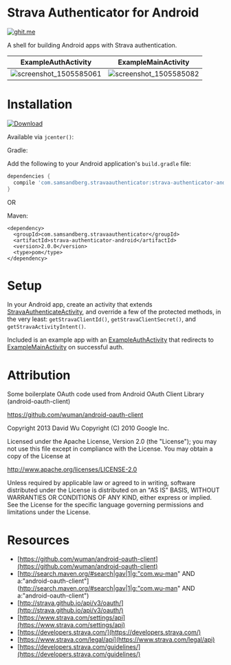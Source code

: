 Strava Authenticator for Android
===============================================================

[![ghit.me](https://ghit.me/badge.svg?repo=loisaidasam/strava-authenticator-android)](https://ghit.me/repo/loisaidasam/strava-authenticator-android)


A shell for building Android apps with Strava authentication.

ExampleAuthActivity        |  ExampleMainActivity
:-------------------------:|:-------------------------:
![screenshot_1505585061](https://user-images.githubusercontent.com/213281/30514722-bab3ab4c-9ae8-11e7-9888-5b95347cdf43.png)  |  ![screenshot_1505585082](https://user-images.githubusercontent.com/213281/30514724-bdfc0be6-9ae8-11e7-806e-8cbca6a49e73.png)

Installation
============

[ ![Download](https://api.bintray.com/packages/loisaidasam/maven/strava-authenticator-android/images/download.svg) ](https://bintray.com/loisaidasam/maven/strava-authenticator-android/_latestVersion)

Available via `jcenter()`:

Gradle:

Add the following to your Android application's `build.gradle` file:

```gradle
dependencies {
  compile 'com.samsandberg.stravaauthenticator:strava-authenticator-android:2.0.0'
}
```

OR

Maven:

```maven
<dependency>
  <groupId>com.samsandberg.stravaauthenticator</groupId>
  <artifactId>strava-authenticator-android</artifactId>
  <version>2.0.0</version>
  <type>pom</type>
</dependency>
```

Setup
=====

In your Android app, create an activity that extends [StravaAuthenticateActivity](https://github.com/loisaidasam/strava-authenticator-android/blob/master/strava-authenticator-android/src/main/java/com/samsandberg/stravaauthenticator/StravaAuthenticateActivity.java), and override a few of the protected methods, in the very least: `getStravaClientId()`, `getStravaClientSecret()`, and `getStravaActivityIntent()`.

Included is an example app with an [ExampleAuthActivity](https://github.com/loisaidasam/strava-authenticator-android/blob/master/example/src/main/java/com/samsandberg/stravaauthenticatorexample/ExampleAuthActivity.java) that redirects to [ExampleMainActivity](https://github.com/loisaidasam/strava-authenticator-android/blob/master/example/src/main/java/com/samsandberg/stravaauthenticatorexample/ExampleMainActivity.java) on successful auth.


Attribution
===========

Some boilerplate OAuth code used from Android OAuth Client Library (android-oauth-client)

https://github.com/wuman/android-oauth-client

Copyright 2013 David Wu
Copyright (C) 2010 Google Inc.

Licensed under the Apache License, Version 2.0 (the "License");
you may not use this file except in compliance with the License.
You may obtain a copy of the License at

http://www.apache.org/licenses/LICENSE-2.0

Unless required by applicable law or agreed to in writing, software
distributed under the License is distributed on an "AS IS" BASIS,
WITHOUT WARRANTIES OR CONDITIONS OF ANY KIND, either express or implied.
See the License for the specific language governing permissions and
limitations under the License.


Resources
=========

- [https://github.com/wuman/android-oauth-client](https://github.com/wuman/android-oauth-client)
- [http://search.maven.org/#search|gav|1|g:"com.wu-man" AND a:"android-oauth-client"](http://search.maven.org/#search|gav|1|g:"com.wu-man" AND a:"android-oauth-client")
- [http://strava.github.io/api/v3/oauth/](http://strava.github.io/api/v3/oauth/)
- [https://www.strava.com/settings/api](https://www.strava.com/settings/api)
- [https://developers.strava.com/](https://developers.strava.com/)
- [https://www.strava.com/legal/api](https://www.strava.com/legal/api)
- [https://developers.strava.com/guidelines/](https://developers.strava.com/guidelines/)


